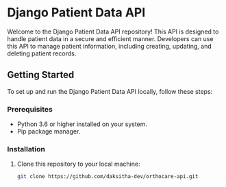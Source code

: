 # Django Patient Data API

Welcome to the Django Patient Data API repository! This API is designed to handle patient data in a secure and efficient manner. Developers can use this API to manage patient information, including creating, updating, and deleting patient records.

## Getting Started

To set up and run the Django Patient Data API locally, follow these steps:

### Prerequisites

- Python 3.6 or higher installed on your system.
- Pip package manager.

### Installation

1. Clone this repository to your local machine:
   ```bash
   git clone https://github.com/daksitha-dev/orthocare-api.git
